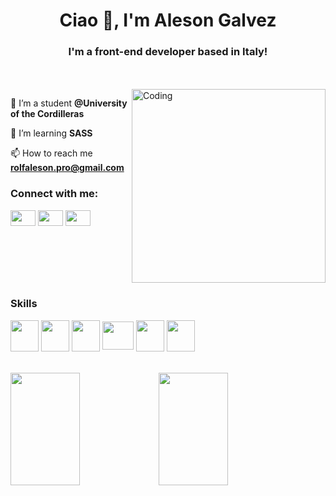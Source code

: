 <h1 align="center">Ciao 👋, I'm Aleson Galvez</h1>
<h3 align="center">I'm a front-end developer based in Italy!</h3>
<br>
<br>
<img align="right" alt="Coding" width="310" src="https://c.tenor.com/tkhBN6TlHkoAAAAi/bttv-rolling-cat.gif">

🔭 I’m a student **@University of the Cordilleras**

🌱 I’m learning **SASS**

📫 How to reach me **rolfaleson.pro@gmail.com**


<h3 align="left">Connect with me:</h3>
<p align="left">
<a href="https://twitter.com/alesonnnnnnn" target="_blank"><img align="center" src="https://raw.githubusercontent.com/rahuldkjain/github-profile-readme-generator/master/src/images/icons/Social/twitter.svg"  height="25" width="40" /></a>
<a href="https://www.linkedin.com/in/aleson-galvez-668757202/" target="_blank"><img align="center" src="https://raw.githubusercontent.com/rahuldkjain/github-profile-readme-generator/master/src/images/icons/Social/linked-in-alt.svg" height="25" width="40" /></a>
<a href="https://www.instagram.com/alesondesign/?hl=en" target="_blank"><img align="center" src="https://raw.githubusercontent.com/rahuldkjain/github-profile-readme-generator/master/src/images/icons/Social/instagram.svg"  height="25" width="40" /></a>
</p>

<div style="display: inline-block">
 <h3>Skills</h3>
 <img src="https://cdn.jsdelivr.net/gh/devicons/devicon/icons/html5/html5-original-wordmark.svg" width="45" height="50" align="center"/>
 <img src="https://cdn.jsdelivr.net/gh/devicons/devicon/icons/css3/css3-original-wordmark.svg" width="45" height="50"  align="center" />
 <img src="https://cdn.jsdelivr.net/gh/devicons/devicon/icons/javascript/javascript-original.svg" width="45" height="50" align="center"  />
 <img src="https://cdn.jsdelivr.net/gh/devicons/devicon/icons/sass/sass-original.svg" width="50" height="45"  align="center"  />
 <img src="https://cdn.jsdelivr.net/gh/devicons/devicon/icons/java/java-original-wordmark.svg" width="45" height="50" align="center" />
 <img src="https://cdn.jsdelivr.net/gh/devicons/devicon/icons/python/python-original-wordmark.svg" width="45" height="50"  align="center"  /> 
</div>

<br>
<br>
<br>

<div style="display: flex;">
  <img height="180em" width="47%" src="https://github-readme-stats.vercel.app/api?username=alesonpro&show_icons=true&theme=radical&include_all_commits=true&count_private=true"/>
  <img height="180em" width="47%" src="https://github-readme-stats.vercel.app/api/top-langs/?username=alesonpro&layout=compact&langs_count=7&theme=radical"/>
</div>








